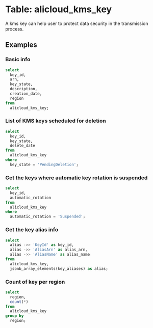 # Table: alicloud_kms_key

A kms key can help user to protect data security in the transmission process.

## Examples

### Basic info

```sql
select
  key_id,
  arn,
  key_state,
  description,
  creation_date,
  region
from
  alicloud_kms_key;
```

### List of KMS keys scheduled for deletion

```sql
select
  key_id,
  key_state,
  delete_date
from
  alicloud_kms_key
where
  key_state = 'PendingDeletion';
```

### Get the keys where automatic key rotation is suspended

```sql
select
  key_id,
  automatic_rotation
from
  alicloud_kms_key
where
  automatic_rotation = 'Suspended';
```

### Get the key alias info

```sql
select
  alias ->> 'KeyId' as key_id,
  alias ->> 'AliasArn' as alias_arn,
  alias ->> 'AliasName' as alias_name
from
  alicloud_kms_key,
  jsonb_array_elements(key_aliases) as alias;
```

### Count of key per region

```sql
select
  region,
  count(*)
from
  alicloud_kms_key
group by
  region;
```
